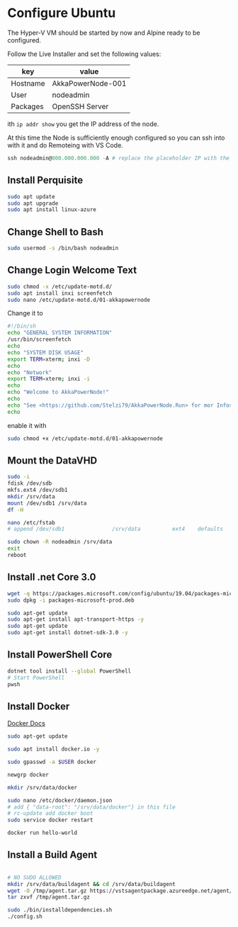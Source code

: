 # Configure Ubuntu

The Hyper-V VM should be started by now and Alpine ready to be configured.

Follow the Live Installer and set the following values:

| key      | value             |
| -------- | ----------------- |
| Hostname | AkkaPowerNode-001 |
| User     | nodeadmin         |
| Packages | OpenSSH Server    |

ith ````ip addr show```` you get the IP address of the node.

At this time the Node is sufficiently enough configured so you can ssh into with it and do Remoteing with VS Code.

````powershell
ssh nodeadmin@000.000.000.000 -A # replace the placeholder IP with the correct value
````

## Install Perquisite

````bash
sudo apt update
sudo apt upgrade
sudo apt install linux-azure
````

## Change Shell to Bash

````sh
sudo usermod -s /bin/bash nodeadmin
````

## Change Login Welcome Text

````bash
sudo chmod -x /etc/update-motd.d/
sudo apt install inxi screenfetch
sudo nano /etc/update-motd.d/01-akkapowernode
````

Change it to

````sh
#!/bin/sh
echo "GENERAL SYSTEM INFORMATION"
/usr/bin/screenfetch
echo
echo "SYSTEM DISK USAGE"
export TERM=xterm; inxi -D
echo
echo "Network"
export TERM=xterm; inxi -i
echo
echo "Welcome to AkkaPowerNode!"
echo
echo "See <https://github.com/Stelzi79/AkkaPowerNode.Run> for mor Infos"
echo
````

enable it with

````bash
sudo chmod +x /etc/update-motd.d/01-akkapowernode
````

## Mount the DataVHD

````bash
sudo -i
fdisk /dev/sdb
mkfs.ext4 /dev/sdb1
mkdir /srv/data
mount /dev/sdb1 /srv/data
df -H

nano /etc/fstab
# append /dev/sdb1               /srv/data          ext4    defaults        1 2

sudo chown -R nodeadmin /srv/data
exit
reboot
````

## Install .net Core 3.0

````bash
wget -q https://packages.microsoft.com/config/ubuntu/19.04/packages-microsoft-prod.deb -O packages-microsoft-prod.deb
sudo dpkg -i packages-microsoft-prod.deb

sudo apt-get update
sudo apt-get install apt-transport-https -y
sudo apt-get update
sudo apt-get install dotnet-sdk-3.0 -y

````

## Install PowerShell Core

````bash
dotnet tool install --global PowerShell
# Start PowerShell
pwsh
````

## Install Docker

[Docker Docs](https://docs.docker.com/install/linux/docker-ce/ubuntu/)

````bash
sudo apt-get update

sudo apt install docker.io -y

sudo gpasswd -a $USER docker

newgrp docker

mkdir /srv/data/docker

sudo nano /etc/docker/daemon.json
# add { "data-root": "/srv/data/docker"} in this file
# rc-update add docker boot
sudo service docker restart

docker run hello-world
````

## Install a Build Agent

````bash

# NO SUDO ALLOWED
mkdir /srv/data/buildagent && cd /srv/data/buildagent
wget -O /tmp/agent.tar.gz https://vstsagentpackage.azureedge.net/agent/2.160.1/vsts-agent-linux-x64-2.160.1.tar.gz
tar zxvf /tmp/agent.tar.gz

sudo ./bin/installdependencies.sh
./config.sh

````
